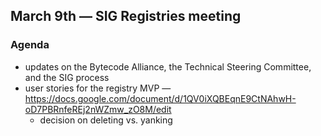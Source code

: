 ## March 9th — SIG Registries meeting

### Agenda

- updates on the Bytecode Alliance, the Technical Steering Committee, and the SIG process
- user stories for the registry MVP — https://docs.google.com/document/d/1QV0iXQBEqnE9CtNAhwH-oD7PBRnfeREj2nWZmw_zO8M/edit
    - decision on deleting vs. yanking
